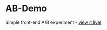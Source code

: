 # AB-Demo
Simple front-end A/B experiment - [view it live!](https://iesous-kurios.github.io/AB-Demo/)
